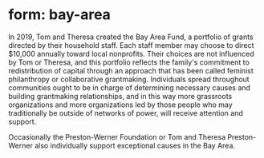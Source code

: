 # form: bay-area

In 2019, Tom and Theresa created the Bay Area Fund, a portfolio of grants directed by their household staff. Each staff member may choose to direct $10,000 annually toward local nonprofits. Their choices are not influenced by Tom or Theresa, and this portfolio reflects the family's commitment to redistribution of capital through an approach that has been called feminist philanthropy or collaborative grantmaking. Individuals spread throughout communities ought to be in charge of determining necessary causes and building grantmaking relationships, and in this way more grassroots organizations and more organizations led by those people who may traditionally be outside of networks of power, will receive attention and support.

Occasionally the Preston-Werner Foundation or Tom and Theresa Preston-Werner also individually support exceptional causes in the Bay Area.
